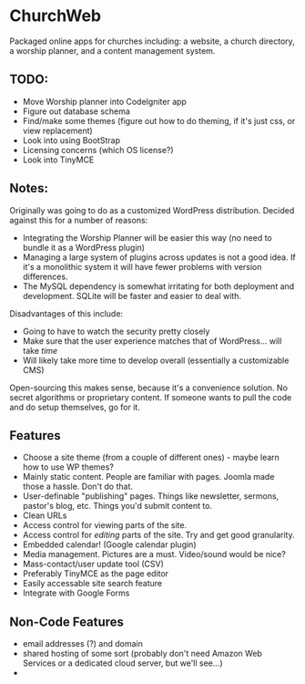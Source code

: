 ChurchWeb
====

Packaged online apps for churches including: a website, a church directory, a worship planner, and a content management system.

TODO:
----

* Move Worship planner into CodeIgniter app
* Figure out database schema
* Find/make some themes (figure out how to do theming, if it's just css, or view replacement)
* Look into using BootStrap
* Licensing concerns (which OS license?)
* Look into TinyMCE

Notes:
----

Originally was going to do as a customized WordPress distribution. Decided against this for a number of reasons:

* Integrating the Worship Planner will be easier this way (no need to bundle it as a WordPress plugin)
* Managing a large system of plugins across updates is not a good idea. If it's a monolithic system it will have fewer problems with version differences.
* The MySQL dependency is somewhat irritating for both deployment and development. SQLite will be faster and easier to deal with.

Disadvantages of this include:

* Going to have to watch the security pretty closely
* Make sure that the user experience matches that of WordPress... will take *time*
* Will likely take more time to develop overall (essentially a customizable CMS)

Open-sourcing this makes sense, because it's a convenience solution. No secret algorithms or proprietary content. If someone wants to pull the code and do setup themselves, go for it.

Features
----

* Choose a site theme (from a couple of different ones) - maybe learn how to use WP themes?
* Mainly static content. People are familiar with pages. Joomla made those a hassle. Don't do that.
* User-definable "publishing" pages. Things like newsletter, sermons, pastor's blog, etc. Things you'd submit content to.
* Clean URLs
* Access control for viewing parts of the site.
* Access control for *editing* parts of the site. Try and get good granularity.
* Embedded calendar! (Google calendar plugin)
* Media management. Pictures are a must. Video/sound would be nice? 
* Mass-contact/user update tool (CSV)
* Preferably TinyMCE as the page editor
* Easily accessable site search feature
* Integrate with Google Forms

Non-Code Features
----

* email addresses (?) and domain
* shared hosting of some sort (probably don't need Amazon Web Services or a dedicated cloud server, but we'll see...)
* 